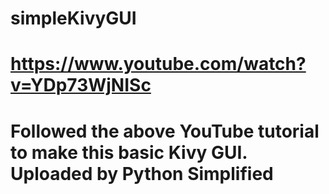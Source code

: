 # simpleKivyGUI

# https://www.youtube.com/watch?v=YDp73WjNISc

# Followed the above YouTube tutorial to make this basic Kivy GUI.  Uploaded by Python Simplified
